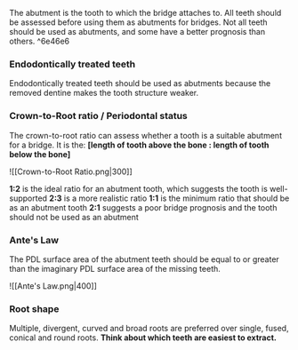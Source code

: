The abutment is the tooth to which the bridge attaches to. All teeth should be assessed before using them as abutments for bridges. Not all teeth should be used as abutments, and some have a better prognosis than others.  ^6e46e6

###

### Endodontically treated teeth
Endodontically treated teeth should be used as abutments because the removed dentine makes the tooth structure weaker.

### Crown-to-Root ratio / Periodontal status
The crown-to-root ratio can assess whether a tooth is a suitable abutment for a bridge.
It is the:
**[length of tooth above the bone : length of tooth below the bone]**

![[Crown-to-Root Ratio.png|300]]

**1:2** is the ideal ratio for an abutment tooth, which suggests the tooth is well-supported
**2:3** is a more realistic ratio 
**1:1** is the minimum ratio that should be as an abutment tooth
**2:1** suggests a poor bridge prognosis and the tooth should not be used as an abutment

### Ante's Law
The PDL surface area of the abutment teeth should be equal to or greater than the imaginary PDL surface area of the missing teeth.

![[Ante's Law.png|400]]

### Root shape
Multiple, divergent, curved and broad roots are preferred over single, fused, conical and  round roots. **Think about which teeth are easiest to extract.** 